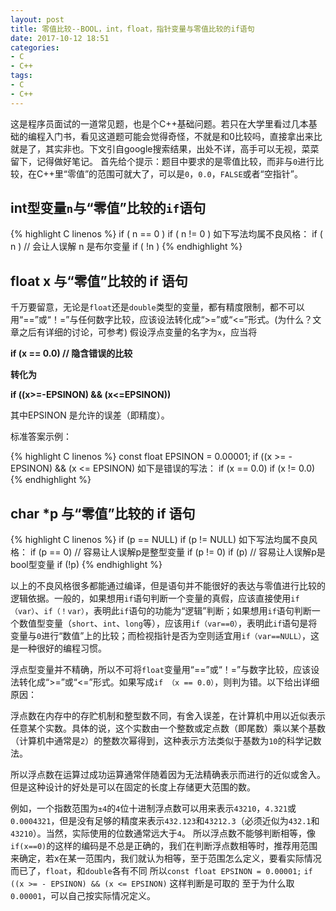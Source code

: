 ```yaml
---
layout: post
title: 零值比较--BOOL，int，float，指针变量与零值比较的if语句
date: 2017-10-12 18:51
categories:
- C
- C++
tags: 
- C
- C++
---
```


这是程序员面试的一道常见题，也是个C++基础问题。若只在大学里看过几本基础的编程入门书，看见这道题可能会觉得奇怪，不就是和0比较吗，直接拿出来比就是了，其实非也。下文引自google搜索结果，出处不详，高手可以无视，菜菜留下，记得做好笔记。
首先给个提示：题目中要求的是零值比较，而非与`0`进行比较，在C++里“零值”的范围可就大了，可以是`0`，`0.0`，`FALSE`或者“空指针”。

## int型变量`n`与“零值”比较的`if`语句 ##

{% highlight C linenos %}
if ( n == 0 )
if ( n != 0 )
如下写法均属不良风格：
if ( n )    // 会让人误解 n 是布尔变量
if ( !n  )
{% endhighlight %}

## float x 与“零值”比较的 if 语句 ##

千万要留意，无论是`float`还是`double`类型的变量，都有精度限制，都不可以用“==”或“！=”与任何数字比较，应该设法转化成“>=”或“<=”形式。(为什么？文章之后有详细的讨论，可参考)
假设浮点变量的名字为`x`，应当将

**if (x == 0.0)  // 隐含错误的比较**

**转化为**

**if ((x>=-EPSINON) && (x<=EPSINON))**

其中EPSINON 是允许的误差（即精度）。

标准答案示例：

{% highlight C linenos %}
const float EPSINON = 0.00001;
if ((x >= - EPSINON) && (x <= EPSINON)
如下是错误的写法：
if (x == 0.0) 
if (x != 0.0)
{% endhighlight %}

## char *p 与“零值”比较的 if 语句 ##

{% highlight C linenos %}
if (p == NULL)
if (p != NULL)
如下写法均属不良风格：
if (p == 0)   // 容易让人误解p是整型变量
if (p != 0) 
if (p)        // 容易让人误解p是bool型变量
if (!p)
{% endhighlight %}

以上的不良风格很多都能通过编译，但是语句并不能很好的表达与零值进行比较的逻辑依据。一般的，如果想用`if`语句判断一个变量的真假，应该直接使用`if（var）`、`if（！var）`，表明此`if`语句的功能为“逻辑”判断；如果想用`if`语句判断一个数值型变量（`short`、`int`、`long`等），应该用`if（var==0）`，表明此`if`语句是将变量与`0`进行“数值”上的比较；而检视指针是否为空则适宜用`if（var==NULL）`，这是一种很好的编程习惯。

浮点型变量并不精确，所以不可将`float`变量用“==”或“！=”与数字比较，应该设法转化成“>=”或“<=”形式。如果写成`if （x == 0.0）`，则判为错。以下给出详细原因：

浮点数在内存中的存贮机制和整型数不同，有舍入误差，在计算机中用以近似表示任意某个实数。具体的说，这个实数由一个整数或定点数（即尾数）乘以某个基数（计算机中通常是`2`）的整数次幂得到，这种表示方法类似于基数为`10`的科学记数法。

所以浮点数在运算过成功运算通常伴随着因为无法精确表示而进行的近似或舍入。但是这种设计的好处是可以在固定的长度上存储更大范围的数。 

例如，一个指数范围为`±4`的`4`位十进制浮点数可以用来表示`43210`，`4.321`或`0.0004321`，但是没有足够的精度来表示`432.123`和`43212.3`（必须近似为`432.1`和`43210`）。当然，实际使用的位数通常远大于`4`。 
所以浮点数不能够判断相等，像`if(x==0)`的这样的编码是不总是正确的，我们在判断浮点数相等时，推荐用范围来确定，若x在某一范围内，我们就认为相等，至于范围怎么定义，要看实际情况而已了，`float`，和`double`各有不同 
所以`const float EPSINON = 0.00001;`
`if ((x >= - EPSINON) && (x <= EPSINON)` 这样判断是可取的 
至于为什么取`0.00001`，可以自己按实际情况定义。